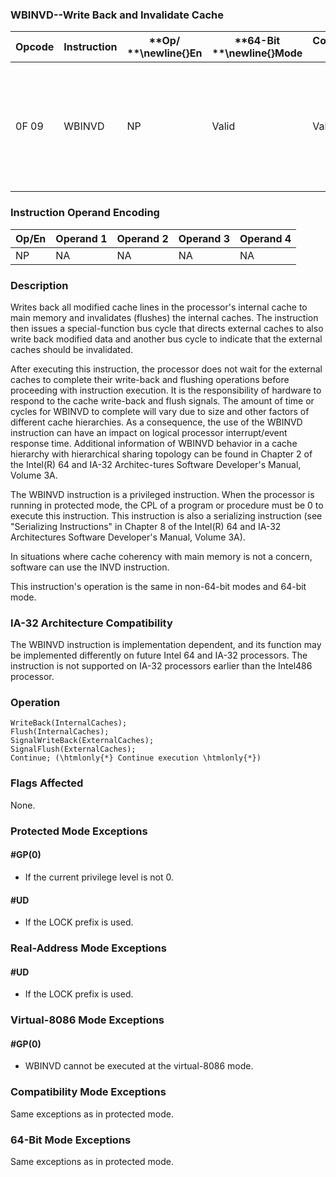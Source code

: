 ### WBINVD--Write Back and Invalidate Cache


|**Opcode**|**Instruction**|**Op/ **\newline{}**En**|**64-Bit **\newline{}**Mode**|**Compat/**\newline{}**Leg Mode**|**Description**|
|----------|---------------|------------------------|-----------------------------|---------------------------------|---------------|
|0F 09|WBINVD|NP|Valid|Valid|Write back and flush Internal caches; initiate writing-back and flushing of external caches.|
### Instruction Operand Encoding


|Op/En|Operand 1|Operand 2|Operand 3|Operand 4|
|-----|---------|---------|---------|---------|
|NP|NA|NA|NA|NA|
### Description


Writes back all modified cache lines in the processor's internal cache to main memory and invalidates (flushes) the internal caches. The instruction then issues a special-function bus cycle that directs external caches to also write back modified data and another bus cycle to indicate that the external caches should be invalidated.

After executing this instruction, the processor does not wait for the external caches to complete their write-back and flushing operations before proceeding with instruction execution. It is the responsibility of hardware to respond to the cache write-back and flush signals. The amount of time or cycles for WBINVD to complete will vary due to size and other factors of different cache hierarchies. As a consequence, the use of the WBINVD instruction can have an impact on logical processor interrupt/event response time. Additional information of WBINVD behavior in a cache hierarchy with hierarchical sharing topology can be found in Chapter 2 of the Intel(R) 64 and IA-32 Architec-tures Software Developer's Manual, Volume 3A.

The WBINVD instruction is a privileged instruction. When the processor is running in protected mode, the CPL of a program or procedure must be 0 to execute this instruction. This instruction is also a serializing instruction (see "Serializing Instructions" in Chapter 8 of the Intel(R) 64 and IA-32 Architectures Software Developer's Manual, Volume 3A).

In situations where cache coherency with main memory is not a concern, software can use the INVD instruction. 

This instruction's operation is the same in non-64-bit modes and 64-bit mode.

### IA-32 Architecture Compatibility


The WBINVD instruction is implementation dependent, and its function may be implemented differently on future Intel 64 and IA-32 processors. The instruction is not supported on IA-32 processors earlier than the Intel486 processor.


### Operation

```info-verb
WriteBack(InternalCaches);
Flush(InternalCaches);
SignalWriteBack(ExternalCaches);
SignalFlush(ExternalCaches);
Continue; (\htmlonly{*} Continue execution \htmlonly{*})
```
### Flags Affected


None.


### Protected Mode Exceptions

#### #GP(0)
* If the current privilege level is not 0.

#### #UD
* If the LOCK prefix is used.

### Real-Address Mode Exceptions

#### #UD
* If the LOCK prefix is used.

### Virtual-8086 Mode Exceptions

#### #GP(0)
* WBINVD cannot be executed at the virtual-8086 mode.

### Compatibility Mode Exceptions



Same exceptions as in protected mode.


### 64-Bit Mode Exceptions



Same exceptions as in protected mode.

